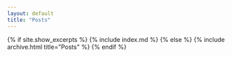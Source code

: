 ```yaml
---
layout: default
title: "Posts"
---
```


{% if site.show_excerpts %}
  {% include index.md %}
{% else %}
  {% include archive.html title="Posts" %}
{% endif %}
